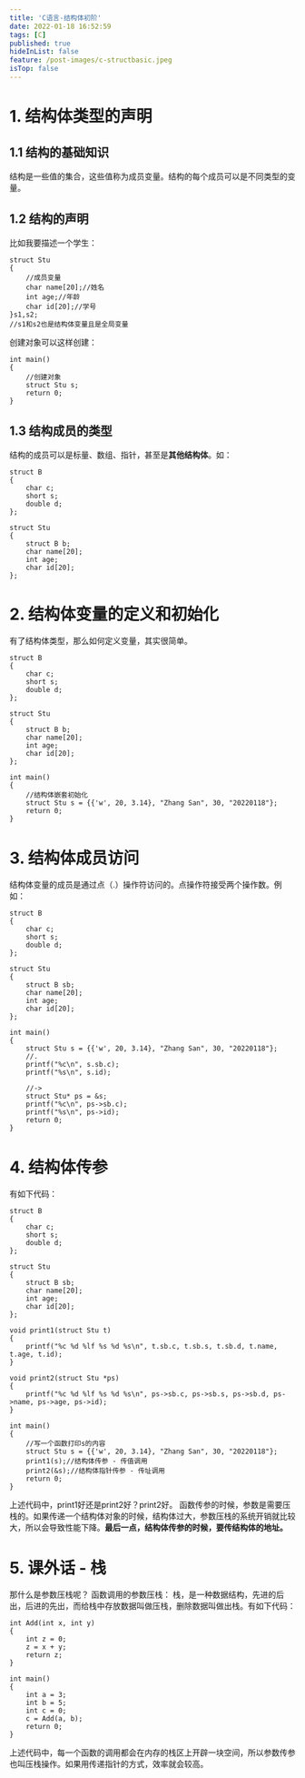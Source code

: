 ```yaml
---
title: 'C语言-结构体初阶'
date: 2022-01-18 16:52:59
tags: [C]
published: true
hideInList: false
feature: /post-images/c-structbasic.jpeg
isTop: false
---
```

# 1. 结构体类型的声明
## 1.1 结构的基础知识
结构是一些值的集合，这些值称为成员变量。结构的每个成员可以是不同类型的变量。
## 1.2 结构的声明
比如我要描述一个学生：
```
struct Stu
{
    //成员变量
    char name[20];//姓名
    int age;//年龄
    char id[20];//学号
}s1,s2;
//s1和s2也是结构体变量且是全局变量
```
创建对象可以这样创建：
```
int main()
{
    //创建对象
    struct Stu s;
    return 0;
}
```
## 1.3 结构成员的类型
结构的成员可以是标量、数组、指针，甚至是**其他结构体**。如：
```
struct B
{
    char c;
    short s;
    double d;
};

struct Stu
{
    struct B b;
    char name[20];
    int age;
    char id[20];
};
```
# 2. 结构体变量的定义和初始化
有了结构体类型，那么如何定义变量，其实很简单。
```
struct B
{
    char c;
    short s;
    double d;
};

struct Stu
{
    struct B b;
    char name[20];
    int age;
    char id[20];
};

int main()
{
    //结构体嵌套初始化
    struct Stu s = {{'w', 20, 3.14}, "Zhang San", 30, "20220118"};
    return 0;
}
```
# 3. 结构体成员访问
结构体变量的成员是通过点（.）操作符访问的。点操作符接受两个操作数。例如：
```
struct B
{
    char c;
    short s;
    double d;
};

struct Stu
{
    struct B sb;
    char name[20];
    int age;
    char id[20];
};

int main()
{
    struct Stu s = {{'w', 20, 3.14}, "Zhang San", 30, "20220118"};
    //.
    printf("%c\n", s.sb.c);
    printf("%s\n", s.id);

    //->
    struct Stu* ps = &s;
    printf("%c\n", ps->sb.c);
    printf("%s\n", ps->id);
    return 0;
}
```
# 4. 结构体传参
有如下代码：
```
struct B
{
    char c;
    short s;
    double d;
};

struct Stu
{
    struct B sb;
    char name[20];
    int age;
    char id[20];
};

void print1(struct Stu t)
{
    printf("%c %d %lf %s %d %s\n", t.sb.c, t.sb.s, t.sb.d, t.name, t.age, t.id);
}

void print2(struct Stu *ps)
{
    printf("%c %d %lf %s %d %s\n", ps->sb.c, ps->sb.s, ps->sb.d, ps->name, ps->age, ps->id);
}

int main()
{
    //写一个函数打印s的内容
    struct Stu s = {{'w', 20, 3.14}, "Zhang San", 30, "20220118"};
    print1(s);//结构体传参 - 传值调用
    print2(&s);//结构体指针传参 - 传址调用
    return 0;
}
```
上述代码中，print1好还是print2好？print2好。
函数传参的时候，参数是需要压栈的。如果传递一个结构体对象的时候，结构体过大，参数压栈的系统开销就比较大，所以会导致性能下降。**最后一点，结构体传参的时候，要传结构体的地址。**
# 5. 课外话 - 栈
那什么是参数压栈呢？
函数调用的参数压栈：
栈，是一种数据结构，先进的后出，后进的先出，而给栈中存放数据叫做压栈，删除数据叫做出栈。有如下代码：
```
int Add(int x, int y)
{
    int z = 0;
    z = x + y;
    return z;
}

int main()
{
    int a = 3;
    int b = 5;
    int c = 0;
    c = Add(a, b);
    return 0;
}
```
上述代码中，每一个函数的调用都会在内存的栈区上开辟一块空间，所以参数传参也叫压栈操作。如果用传递指针的方式，效率就会较高。
